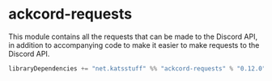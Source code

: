 # ackcord-requests

This module contains all the requests that can be made to the Discord API, in addition to accompanying code to make it easier to make requests to the Discord API.

```scala
libraryDependencies += "net.katsstuff" %% "ackcord-requests" % "0.12.0"
```